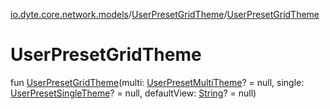 [io.dyte.core.network.models](../index.md)/[UserPresetGridTheme](index.md)/[UserPresetGridTheme](-user-preset-grid-theme.md)

# UserPresetGridTheme


fun [UserPresetGridTheme](-user-preset-grid-theme.md)(multi: [UserPresetMultiTheme](../-user-preset-multi-theme/index.md)? = null, single: [UserPresetSingleTheme](../-user-preset-single-theme/index.md)? = null, defaultView: [String](https://kotlinlang.org/api/latest/jvm/stdlib/kotlin/-string/index.html)? = null)
